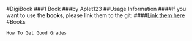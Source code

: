#DigiBook
###1 Book
###by Aplet123
##Usage Information
####If you want to use the **books**, please link them to the git:
####[Link them here](https://github.com/Aplet123/DigiBook)
#Books
```
How To Get Good Grades
```